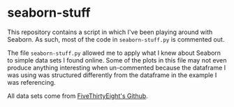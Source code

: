 # seaborn-stuff
This repository contains a script in which I've been playing around with Seaborn. As such, most of the code in `seaborn-stuff.py` is commented out. 

The file `seaborn-stuff.py` allowed me to apply what I knew about Seaborn to simple data sets I found online. Some of the plots in this file may not even produce anything interesting when un-commented because the dataframe I was using was structured differently from the dataframe in the example I was referencing. 

All data sets come from [FiveThirtyEight's Github](https://github.com/fivethirtyeight/data). 